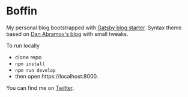 # Boffin

My personal blog bootstrapped with [Gatsby blog starter](https://github.com/gatsbyjs/gatsby-starter-blog). Syntax theme based on [Dan Abramov's blog](https://github.com/gaearon/overreacted.io) with small tweaks.

To run locally

- clone repo
- `npm install`
- `npm run develop`
- then open https://localhost:8000.

You can find me on [Twitter](https://twitter.com/kingisaac95).

